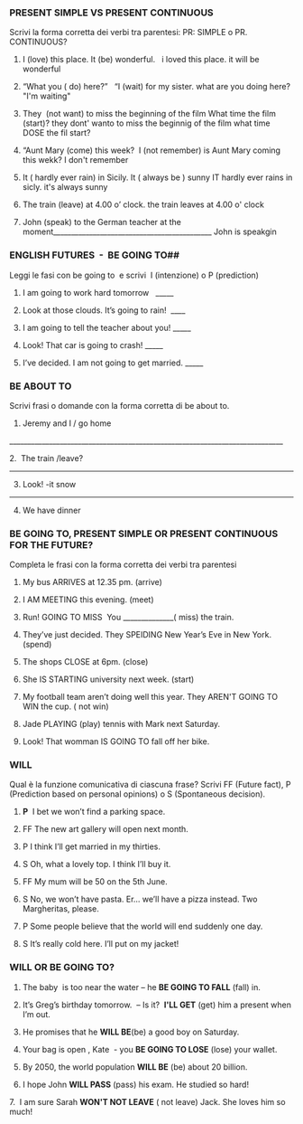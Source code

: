 
### PRESENT SIMPLE VS PRESENT CONTINUOUS
Scrivi la forma corretta dei verbi tra parentesi: PR: SIMPLE o PR. CONTINUOUS? 

1. I (love) this place. It (be) wonderful.   
	i loved this place. it will be wonderful

2. “What you ( do) here?”   “I (wait) for my sister.
	what are you doing here? "I'm waiting" 

3. They  (not want) to miss the beginning of the film  What time the film (start)?
	they dont' wanto to miss the beginnig of the film what time  DOSE  the fil start?

5. “Aunt Mary (come) this week?  I (not remember)
	is Aunt Mary coming this wekk? I don't remember

6. It ( hardly ever rain) in Sicily. It ( always be ) sunny
	IT hardly ever rains in sicly. it's always sunny 

7. The train (leave) at 4.00 o’ clock. 
	the train leaves at 4.00 o' clock

8. John (speak) to the German teacher at the moment____________________________________________
	John is speakgin 
  

### ENGLISH FUTURES  -  BE GOING TO##

Leggi le fasi con be going to  e scrivi  I (intenzione) o P (prediction)

1. I am going to work hard tomorrow   _____

2. Look at those clouds. It’s going to rain!  ____

3. I am going to tell the teacher about you! _____

4. Look! That car is going to crash! _____

5. I’ve decided. I am not going to get married. _____ 

### BE ABOUT TO

Scrivi frasi o domande con la forma corretta di be about to.

1. Jeremy and I / go home

____________________________________________________________________________ 

2.  The train /leave?

_____________________________________________________________________________

3. Look! -it snow

_____________________________________________________________________________

4. We have dinner

 

### BE GOING TO, PRESENT SIMPLE OR PRESENT CONTINUOUS FOR THE FUTURE?

Completa le frasi con la forma corretta dei verbi tra parentesi

1. My bus ARRIVES at 12.35 pm. (arrive)

2. I AM MEETING this evening. (meet)

3. Run! GOING TO MISS  You ______________( miss) the train. 

4. They’ve just decided. They  SPEIDING New Year’s Eve in New York. (spend)

5. The shops CLOSE at 6pm. (close)

6. She IS STARTING university next week. (start)

7.  My football team aren’t doing well this year. They AREN'T GOING TO WIN  the cup. ( not win)

8. Jade PLAYING (play) tennis with Mark next Saturday.

9. Look! That womman IS GOING TO fall off her bike.

  

### WILL 

Qual è la funzione comunicativa di ciascuna frase? Scrivi FF (Future fact), P (Prediction based on personal opinions) o S (Spontaneous decision).

1. **P**  I bet we won’t find a parking space.

2. FF The new art gallery will open next month.

3. P  I think I’ll get married in my thirties.

4. S  Oh, what a lovely top. I think I’ll buy it.

5. FF My mum will be 50 on the 5th June.

6. S  No, we won’t have pasta. Er… we’ll have a pizza instead. Two Margheritas, please.

7. P Some people believe that the world will end suddenly one day.

8. S It’s really cold here. I’ll put on my jacket!

  

### WILL OR BE GOING TO?

1. The baby  is too near the water – he **BE GOING TO FALL**  (fall) in.

2. It’s Greg’s birthday tomorrow.  – Is it?  **I'LL GET** (get) him a present when I’m out.

3. He promises that he **WILL BE**(be) a good boy on Saturday.

4. Your bag is open , Kate  - you **BE GOING TO LOSE**  (lose) your wallet.

5. By 2050, the world population **WILL BE** (be) about 20 billion.

6. I hope John **WILL PASS** (pass) his exam. He studied so hard!

7.  I am sure Sarah **WON'T NOT LEAVE** ( not leave) Jack. She loves him so much!

  
  